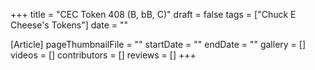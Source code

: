 +++
title = "CEC Token 408 (B, bB, C)"
draft = false
tags = ["Chuck E Cheese's Tokens"]
date = ""

[Article]
pageThumbnailFile = ""
startDate = ""
endDate = ""
gallery = []
videos = []
contributors = []
reviews = []
+++